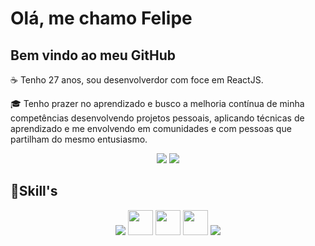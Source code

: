 # Olá, me chamo Felipe
## Bem vindo ao meu GitHub

☕ Tenho 27 anos, sou desenvolverdor com foce em ReactJS.

🎓 Tenho prazer no aprendizado e busco a melhoria contínua de minha competências desenvolvendo projetos pessoais, aplicando técnicas de aprendizado e me envolvendo em comunidades e com pessoas que partilham do mesmo entusiasmo.

<div align="center">
  <a href = "mailto:luofelipe@hotmail.com"><img src="https://img.shields.io/badge/-Gmail-%23333?style=for-the-badge&logo=gmail&logoColor=white" target="_blank"></a>
  <a href="https://www.linkedin.com/in/felipe-rez-almeida/" target="_blank"><img src="https://img.shields.io/badge/-LinkedIn-%230077B5?style=for-the-badge&logo=linkedin&logoColor=white" target="_blank"></a> 
</div>

## 📑Skill's

<div align="center">     
     <img src= "https://raw.githubusercontent.com/JCDMeira/JCDMeira/master/images/react.svg"/> <img src="https://cdn.jsdelivr.net/gh/devicons/devicon/icons/html5/html5-plain-wordmark.svg" width="40" height="40"/>  <img src="https://cdn.jsdelivr.net/gh/devicons/devicon/icons/css3/css3-plain-wordmark.svg" width="40" height="40" />  <img src="https://cdn.jsdelivr.net/gh/devicons/devicon/icons/javascript/javascript-original.svg" width="40" height="40"/> <img src="https://raw.githubusercontent.com/JCDMeira/JCDMeira/master/images/git.svg"/>

  
 </dev>
 
 
